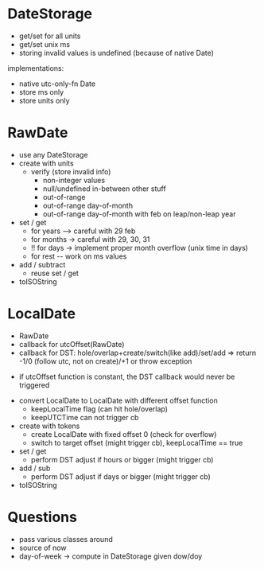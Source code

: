 DateStorage
===========

+ get/set for all units
+ get/set unix ms
+ storing invalid values is undefined (because of native Date)

implementations:
* native utc-only-fn Date
* store ms only
* store units only

RawDate
=======

* use any DateStorage
* create with units
  * verify (store invalid info)
    * non-integer values
    * null/undefined in-between other stuff
    * out-of-range
    * out-of-range day-of-month
    * out-of-range day-of-month with feb on leap/non-leap year
* set / get
  * for years --> careful with 29 feb
  * for months -> careful with 29, 30, 31
  * !! for days -> implement proper month overflow (unix time in days)
  * for rest -- work on ms values
* add / subtract
  * reuse set / get
* toISOString

LocalDate
=========

- RawDate
- callback for utcOffset(RawDate)
- callback for DST: hole/overlap+create/switch(like add)/set/add
  => return -1/0 (follow utc, not on create)/+1 or throw exception

+ if utcOffset function is constant, the DST callback would never be triggered

* convert LocalDate to LocalDate with different offset function
  * keepLocalTime flag (can hit hole/overlap)
  * keepUTCTime can not trigger cb
* create with tokens
  * create LocalDate with fixed offset 0 (check for overflow)
  * switch to target offset (might trigger cb), keepLocalTime == true
* set / get
  * perform DST adjust if hours or bigger (might trigger cb)
* add / sub
  * perform DST adjust if days or bigger (might trigger cb)
* toISOString

Questions
=========

* pass various classes around
* source of now
* day-of-week -> compute in DateStorage given dow/doy

